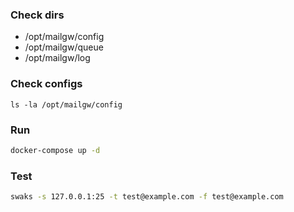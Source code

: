 ### Check dirs

-   /opt/mailgw/config
-   /opt/mailgw/queue
-   /opt/mailgw/log

### Check configs

```
ls -la /opt/mailgw/config
```

### Run

```bash
docker-compose up -d
```

### Test

```bash
swaks -s 127.0.0.1:25 -t test@example.com -f test@example.com
```
